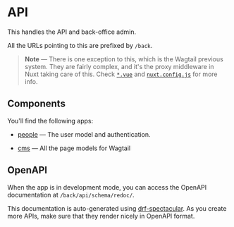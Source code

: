 # API

This handles the API and back-office admin.

All the URLs pointing to this are prefixed by `/back`.

> **Note** &mdash; There is one exception to this, which is the Wagtail previous
> system. They are fairly complex, and it's the proxy middleware in Nuxt taking
> care of this. Check [`*.vue`](../front/pages/*.vue) and
> [`nuxt.config.js`](../front/nuxt.config.js) for more info.

## Components

You'll find the following apps:

-   [people](./watch_this/apps/people) &mdash; The user model and
    authentication.

-   [cms](./watch_this/apps/cms) &mdash; All the page models for Wagtail

## OpenAPI

When the app is in development mode, you can access the OpenAPI documentation at
`/back/api/schema/redoc/`.

This documentation is auto-generated using
[drf-spectacular](https://drf-spectacular.readthedocs.io/en/latest/). As you
create more APIs, make sure that they render nicely in OpenAPI format.
